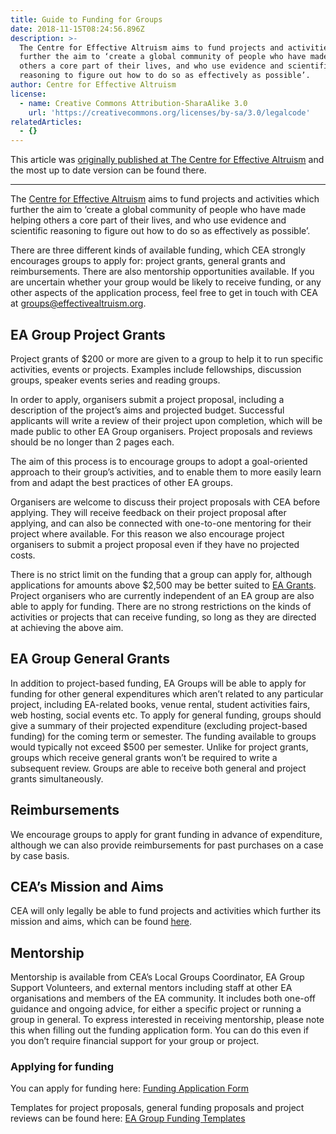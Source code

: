 ```yaml
---
title: Guide to Funding for Groups
date: 2018-11-15T08:24:56.896Z
description: >-
  The Centre for Effective Altruism aims to fund projects and activities which
  further the aim to ‘create a global community of people who have made helping
  others a core part of their lives, and who use evidence and scientific
  reasoning to figure out how to do so as effectively as possible’.
author: Centre for Effective Altruism
license:
  - name: Creative Commons Attribution-SharaAlike 3.0
    url: 'https://creativecommons.org/licenses/by-sa/3.0/legalcode'
relatedArticles:
  - {}
---
```

This article was [originally published at The Centre for Effective Altruism](https://app.effectivealtruism.org/groups/resources/mentorship-and-funding) and the most up to date version can be found there.

---

The [Centre for Effective Altruism](https://www.effectivealtruism.org) aims to fund projects and activities which further the aim to ‘create a global community of people who have made helping others a core part of their lives, and who use evidence and scientific reasoning to figure out how to do so as effectively as possible’.

There are three different kinds of available funding, which CEA strongly encourages groups to apply for: project grants, general grants and reimbursements. There are also mentorship opportunities available. If you are uncertain whether your group would be likely to receive funding, or any other aspects of the application process, feel free to get in touch with CEA at [groups@effectivealtruism.org](mailto:groups@effectivealtruism.org).

## EA Group Project Grants

Project grants of $200 or more are given to a group to help it to run specific activities, events or projects. Examples include fellowships, discussion groups, speaker events series and reading groups.

In order to apply, organisers submit a project proposal, including a description of the project’s aims and projected budget. Successful applicants will write a review of their project upon completion, which will be made public to other EA Group organisers. Project proposals and reviews should be no longer than 2 pages each.

The aim of this process is to encourage groups to adopt a goal-oriented approach to their group’s activities, and to enable them to more easily learn from and adapt the best practices of other EA groups.

Organisers are welcome to discuss their project proposals with CEA before applying. They will receive feedback on their project proposal after applying, and can also be connected with one-to-one mentoring for their project where available. For this reason we also encourage project organisers to submit a project proposal even if they have no projected costs.

There is no strict limit on the funding that a group can apply for, although applications for amounts above $2,500 may be better suited to [EA Grants](https://www.effectivealtruism.org/grants/). Project organisers who are currently independent of an EA group are also able to apply for funding. There are no strong restrictions on the kinds of activities or projects that can receive funding, so long as they are directed at achieving the above aim.

## EA Group General Grants

In addition to project-based funding, EA Groups will be able to apply for funding for other general expenditures which aren’t related to any particular project, including EA-related books, venue rental, student activities fairs, web hosting, social events etc. To apply for general funding, groups should give a summary of their projected expenditure (excluding project-based funding) for the coming term or semester. The funding available to groups would typically not exceed $500 per semester. Unlike for project grants, groups which receive general grants won’t be required to write a subsequent review. Groups are able to receive both general and project grants simultaneously.

## Reimbursements

We encourage groups to apply for grant funding in advance of expenditure, although we can also provide reimbursements for past purchases on a case by case basis.

## CEA’s Mission and Aims

CEA will only legally be able to fund projects and activities which further its mission and aims, which can be found [here](http://beta.charitycommission.gov.uk/charity-details/?regid=1149828&subid=0).

## Mentorship

Mentorship is available from CEA’s Local Groups Coordinator, EA Group Support Volunteers, and external mentors including staff at other EA organisations and members of the EA community. It includes both one-off guidance and ongoing advice, for either a specific project or running a group in general. To express interested in receiving mentorship, please note this when filling out the funding application form. You can do this even if you don’t require financial support for your group or project.

### Applying for funding

You can apply for funding here: [Funding Application Form](https://cea-core.typeform.com/to/ICXZvS)

Templates for project proposals, general funding proposals and project reviews can be found here: [EA Group Funding Templates](https://drive.google.com/drive/u/0/folders/0B23EuZlq6yJ1RUtpaFIyVS02RDA)
